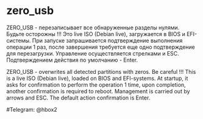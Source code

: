 # zero_usb 

ZERO_USB - перезаписывает все обнаруженные разделы нулями. Будьте осторожны !!! Это live ISO (Debian live), загружается в BIOS и EFI-системы. При запуске запрашивается подтверждение выполнения операции 1 раз, после завершения требуется еще одно подтверждение для перезагрузки. Управление осуществляется стрелками и ESC. Подтверждением действия по умолчанию - Enter.

ZERO_USB - overwrites all detected partitions with zeros. Be careful !!! This is a live ISO (Debian live), loaded on BIOS and EFI-systems. At startup, it asks for confirmation to perform the operation 1 time, upon completion, another confirmation is required to reboot. Management is carried out by arrows and ESC. The default action confirmation is Enter.

#Telegram: @hbox2
